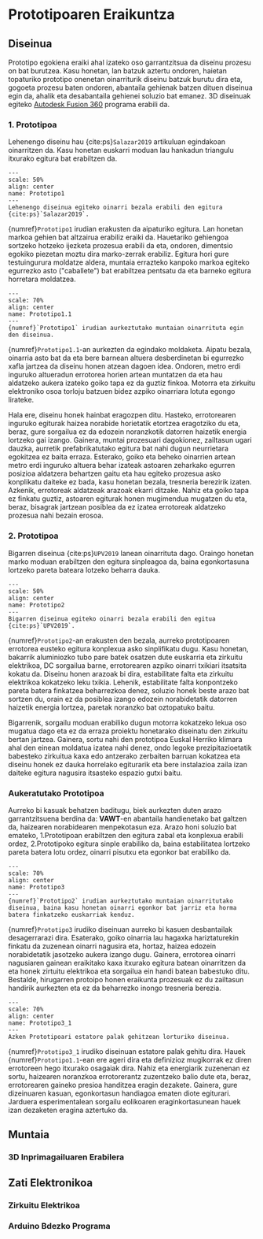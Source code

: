 # Prototipoaren Eraikuntza

## Diseinua

Prototipo egokiena eraiki ahal izateko oso garrantzitsua da diseinu prozesu on bat burutzea. Kasu honetan, lan batzuk aztertu ondoren, haietan topaturiko prototipo onenetan oinarriturik diseinu batzuk burutu dira eta, gogoeta prozesu baten ondoren, abantaila gehienak batzen dituen diseinua egin da, ahalik eta desabantaila gehienei soluzio bat emanez. 3D diseinuak egiteko [Autodesk Fusion 360](https://www.autodesk.com/es/products/fusion-360/overview?mktvar002=6347438|SEM|21086132778|159352180746|kwd-54914936374&utm_source=GGL&utm_medium=SEM&utm_campaign=GGL_D-M_Fusion-360_EMEA_ES_eComm_SEM_BR_NA_MIX_0064_6347438&utm_id=6347438&utm_term=kwd-54914936374&mkwid=s|pcrid|693284525029|pkw|fusion%20360|pmt|b|pdv|c|slid||pgrid|159352180746|ptaid|kwd-54914936374|pid|&utm_medium=cpc&utm_source=google&utm_campaign&utm_term=fusion%20360&utm_content=s|pcrid|693284525029|pkw|fusion%20360|pmt|b|pdv|c|slid||pgrid|159352180746|ptaid|kwd-54914936374|&gad_source=1&gclid=Cj0KCQjwpZWzBhC0ARIsACvjWRN849MwZlMLkt2flRqmva05ehqWhsdmzy1eGPcSuq20g_F-_bpB3TUaAt5VEALw_wcB&ef_id=YccZlwAAAJBcogQD:20240609090050:s&term=1-YEAR&tab=subscription&plc=FSN) programa erabili da. 

### 1. Prototipoa

Lehenengo diseinu hau {cite:ps}`Salazar2019` artikuluan egindakoan oinarritzen da. Kasu honetan euskarri moduan lau hankadun triangulu itxurako egitura bat erabiltzen da.

```{figure} ./Irudiak/Prototipo1.png
---
scale: 50%
align: center
name: Prototipo1
---
Lehenengo diseinua egiteko oinarri bezala erabili den egitura {cite:ps}`Salazar2019`.
```

{numref}`Prototipo1` irudian erakusten da aipaturiko egitura. Lan honetan markoa gehien bat altzairua erabiliz eraiki da. Hauetariko gehiengoa sortzeko hotzeko ijezketa prozesua erabili da eta, ondoren, dimentsio egokiko piezetan moztu dira marko-zerrak erabiliz. Egitura hori gure testuingurura moldatze aldera, muntaia errazteko kanpoko markoa egiteko egurrezko asto ("caballete") bat erabiltzea pentsatu da eta barneko egitura horretara moldatzea. 

```{figure} ./Irudiak/Marko2.png
---
scale: 70%
align: center
name: Prototipo1.1
---
{numref}`Prototipo1` irudian aurkeztutako muntaian oinarrituta egin den diseinua.
```

{numref}`Prototipo1.1`-an aurkezten da egindako moldaketa. Aipatu bezala, oinarria asto bat da eta bere barnean altuera desberdinetan bi egurrezko xafla jartzea da diseinu honen atzean dagoen idea. Ondoren, metro erdi inguruko altueradun errotorea horien artean muntatzen da eta hau aldatzeko aukera izateko goiko tapa ez da guztiz finkoa. Motorra eta zirkuitu elektroniko osoa torloju batzuen bidez azpiko oinarriara lotuta egongo lirateke. 

Hala ere, diseinu honek hainbat eragozpen ditu. Hasteko, errotorearen inguruko egiturak haizea norabide horietatik etortzea eragotziko du eta, beraz, gure sorgailua ez da edozein noranzkotik datorren haizetik energia lortzeko gai izango. Gainera, muntai prozesuari dagokionez, zailtasun ugari dauzka, aurretik prefabrikatutako egitura bat nahi dugun neurrietara egokitzea ez baita erraza. Esterako, goiko eta beheko oinarrien artean metro erdi inguruko altuera behar izateak astoaren zeharkako egurren posizioa aldatzera behartzen gaitu eta hau egiteko prozesua asko konplikatu daiteke ez bada, kasu honetan bezala, tresneria berezirik izaten. Azkenik, errotoreak aldatzeak arazoak ekarri ditzake. Nahiz eta goiko tapa ez finkatu guztiz, astoaren egiturak honen mugimendua mugatzen du eta, beraz, bisagrak jartzean posiblea da ez izatea errotoreak aldatzeko prozesua nahi bezain erosoa.

### 2. Prototipoa

Bigarren diseinua {cite:ps}`UPV2019` lanean oinarrituta dago. Oraingo honetan marko moduan erabiltzen den egitura sinpleagoa da, baina egonkortasuna lortzeko pareta bateara lotzeko beharra dauka.

```{figure} ./Irudiak/Prototipo2.png
---
scale: 50%
align: center
name: Prototipo2
---
Bigarren diseinua egiteko oinarri bezala erabili den egitua {cite:ps}`UPV2019`.
```

{numref}`Prototipo2`-an erakusten den bezala, aurreko prototipoaren errotorea eusteko egitura konplexua asko sinplifikatu dugu. Kasu honetan, bakarrik aluminiozko tubo pare batek osatzen dute euskarria eta zirkuitu elektrikoa, DC sorgailua barne, errotorearen azpiko oinarri txikiari itsatsita kokatu da. Diseinu honen arazoak bi dira, estabilitate falta eta zirkuitu elektrikoa kokatzeko leku txikia. Lehenik, estabilitate falta konpontzeko pareta batera finkatzea beharrezkoa denez, soluzio honek beste arazo bat sortzen du, orain ez da posiblea izango edozein norabidetatik datorren haizetik energia lortzea, paretak noranzko bat oztopatuko baitu. 

Bigarrenik, sorgailu moduan erabiliko dugun motorra kokatzeko lekua oso mugatua dago eta ez da erraza proiektu honetarako diseinatu den zirkuitu bertan jartzea. Gainera, sortu nahi den prototipoa Euskal Herriko klimara ahal den einean moldatua izatea nahi denez, ondo legoke prezipitazioetatik babesteko zirkuitua kaxa edo antzerako zerbaiten barruan kokatzea eta diseinu honek ez dauka horrelako egiturarik eta bere instalazioa zaila izan daiteke egitura nagusira itsasteko espazio gutxi baitu.

### Aukeratutako Prototipoa

Aurreko bi kasuak behatzen baditugu, biek aurkezten duten arazo garrantzitsuena berdina da: **VAWT**-en abantaila handienetako bat galtzen da, haizearen norabidearen menpekotasun eza. Arazo honi soluzio bat emateko, 1.Prototipoan erabiltzen den egitura zabal eta konplexua erabili ordez, 2.Prototipoko egitura sinple erabiliko da, baina estabilitatea lortzeko pareta batera lotu ordez, oinarri pisutxu eta egonkor bat erabiliko da.

```{figure} ./Irudiak/Marko4_1.png
---
scale: 70%
align: center
name: Prototipo3
---
{numref}`Prototipo2` irudian aurkeztutako muntaian oinarritutako diseinua, baina kasu honetan oinarri egonkor bat jarriz eta horma batera finkatzeko euskarriak kenduz.
```

{numref}`Prototipo3` irudiko diseinuan aurreko bi kasuen desbantailak desagerrarazi dira. Esaterako, goiko oinarria lau hagaxka hariztaturekin finkatu da zuzenean oinarri nagusira eta, hortaz, haizea edozein norabidetatik jasotzeko aukera izango dugu. Gainera, errotorea oinarri nagusiaren gainean eraikitako kaxa itxurako egitura batean oinarritzen da eta honek zirtuitu elektrikoa eta sorgailua ein handi batean babestuko ditu. Bestalde, hirugarren protoipo honen eraikunta prozesuak ez du zailtasun handirik aurkezten eta ez da beharrezko inongo tresneria berezia.

```{figure} ./Irudiak/Marko4_3.png
---
scale: 70%
align: center
name: Prototipo3_1
---
Azken Prototipoari estatore palak gehitzean lorturiko diseinua.
```

{numref}`Prototipo3_1` irudiko diseinuan estatore palak gehitu dira. Hauek {numref}`Prototipo1.1`-ean ere ageri dira eta definizioz mugikorrak ez diren errotoreen hego itxurako osagaiak dira. Nahiz eta energiarik zuzenenan ez sortu, haizearen noranzkoa errotorerantz zuzentzeko balio dute eta, beraz, errotorearen gaineko presioa handitzea eragin dezakete. Gainera, gure dizeinuaren kasuan, egonkortasun handiagoa ematen diote egiturari. Jarduera esperimentalean sorgailu eolikoaren eraginkortasunean hauek izan dezaketen eragina aztertuko da.  

## Muntaia

### 3D Inprimagailuaren Erabilera

## Zati Elektronikoa

### Zirkuitu Elektrikoa

### Arduino Bdezko Programa
